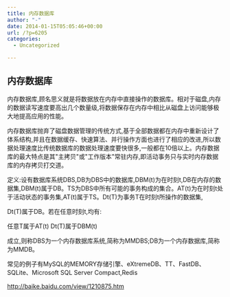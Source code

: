 ```yaml
---
title: 内存数据库
author: "-"
date: 2014-01-15T05:05:46+00:00
url: /?p=6205
categories:
  - Uncategorized

---
```

## 内存数据库
内存数据库,顾名思义就是将数据放在内存中直接操作的数据库。相对于磁盘,内存的数据读写速度要高出几个数量级,将数据保存在内存中相比从磁盘上访问能够极大地提高应用的性能。

内存数据库抛弃了磁盘数据管理的传统方式,基于全部数据都在内存中重新设计了体系结构,并且在数据缓存、快速算法、并行操作方面也进行了相应的改进,所以数据处理速度比传统数据库的数据处理速度要快很多,一般都在10倍以上。内存数据库的最大特点是其"主拷贝"或"工作版本"常驻内存,即活动事务只与实时内存数据库的内存拷贝打交道。
  
定义:设有数据库系统DBS,DB为DBS中的数据库,DBM(t)为在时刻t,DB在内存的数据集,DBM(t)属于DB。TS为DBS中所有可能的事务构成的集合。AT(t)为在时刻t处于活动状态的事务集,AT(t)属于TS。Dt(T)为事务T在时刻t所操作的数据集,
  
Dt(T)属于DB。若在任意时刻t,均有:
  
任意T属于AT(t) Dt(T)属于DBM(t)
  
成立,则称DBS为一个内存数据库系统,简称为MMDBS;DB为一个内存数据库,简称为MMDB。
  
常见的例子有MySQL的MEMORY存储引擎、eXtremeDB、TT、FastDB、SQLite、Microsoft SQL Server Compact,Redis

http://baike.baidu.com/view/1210875.htm